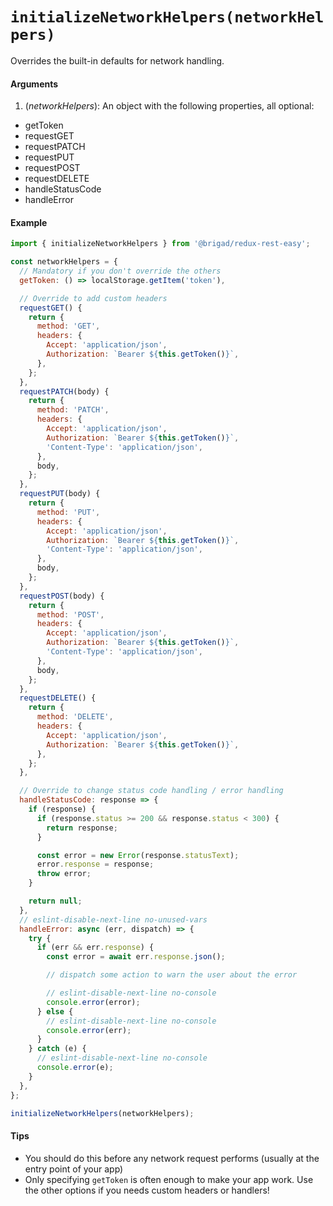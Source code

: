 # `initializeNetworkHelpers(networkHelpers)`

Overrides the built-in defaults for network handling.

#### Arguments

1. (_networkHelpers_): An object with the following properties, all optional:

* getToken
* requestGET
* requestPATCH
* requestPUT
* requestPOST
* requestDELETE
* handleStatusCode
* handleError

#### Example

```js
import { initializeNetworkHelpers } from '@brigad/redux-rest-easy';

const networkHelpers = {
  // Mandatory if you don't override the others
  getToken: () => localStorage.getItem('token'),

  // Override to add custom headers
  requestGET() {
    return {
      method: 'GET',
      headers: {
        Accept: 'application/json',
        Authorization: `Bearer ${this.getToken()}`,
      },
    };
  },
  requestPATCH(body) {
    return {
      method: 'PATCH',
      headers: {
        Accept: 'application/json',
        Authorization: `Bearer ${this.getToken()}`,
        'Content-Type': 'application/json',
      },
      body,
    };
  },
  requestPUT(body) {
    return {
      method: 'PUT',
      headers: {
        Accept: 'application/json',
        Authorization: `Bearer ${this.getToken()}`,
        'Content-Type': 'application/json',
      },
      body,
    };
  },
  requestPOST(body) {
    return {
      method: 'POST',
      headers: {
        Accept: 'application/json',
        Authorization: `Bearer ${this.getToken()}`,
        'Content-Type': 'application/json',
      },
      body,
    };
  },
  requestDELETE() {
    return {
      method: 'DELETE',
      headers: {
        Accept: 'application/json',
        Authorization: `Bearer ${this.getToken()}`,
      },
    };
  },

  // Override to change status code handling / error handling
  handleStatusCode: response => {
    if (response) {
      if (response.status >= 200 && response.status < 300) {
        return response;
      }

      const error = new Error(response.statusText);
      error.response = response;
      throw error;
    }

    return null;
  },
  // eslint-disable-next-line no-unused-vars
  handleError: async (err, dispatch) => {
    try {
      if (err && err.response) {
        const error = await err.response.json();

        // dispatch some action to warn the user about the error

        // eslint-disable-next-line no-console
        console.error(error);
      } else {
        // eslint-disable-next-line no-console
        console.error(err);
      }
    } catch (e) {
      // eslint-disable-next-line no-console
      console.error(e);
    }
  },
};

initializeNetworkHelpers(networkHelpers);
```

#### Tips

* You should do this before any network request performs (usually at the entry point of your app)
* Only specifying `getToken` is often enough to make your app work. Use the other options if you needs custom headers or handlers!
